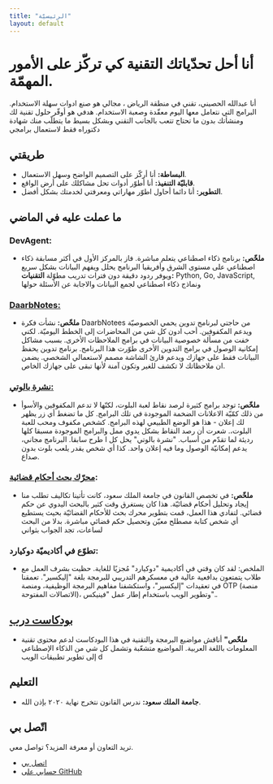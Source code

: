 ```yaml
---
title: "الرئيسيّة"
layout: default
---
```


# أنا أحل تحدّياتك التقنية كي تركّز على الأمور المهمّة.

أنا عبدالله الحصيني، تقني في منطقة الرياض ، مجالي هو صنع ادوات سهلة الاستخدام. البرامج التي نتعامل معها اليوم معقّدة وصعبة الاستخدام. هدفي هو أوفّر حلول تقنية لك ومنشأتك بدون ما تحتاج تتعب بالجانب التقني وبشكل بسيط ما يتطلّب منك شهادة دكتوراه فقط لاستعمال برامجي

## طريقتي

- **البساطة:** أنا أركّز على التصميم الواضح وسهل الاستعمال.
- **قابليّة التنفيذ:** أنا أطوّر أدوات تحل مشاكلك على أرض الواقع.
- **التطوير:** أنا دائما أحاول اطوّر مهاراتي ومعرفتي لخدمتك بشكل أفضل.

## ما عملت عليه في الماضي

### DevAgent:

- **ملخّص:** برنامج ذكاء اصطناعي يتعلم مباشرة. فاز بالمركز الأول في أكثر مسابقة ذكاء اصطناعي على مستوى الشرق وأفريقيا البرنامج يحلل ويفهم البيانات بشكل سريع ويوفر ردود دقيقة دون فترات تدريب مطوّلة
  **التقنيات:** Python, Go, JavaScript, ونماذج ذكاء اصطناعي لجمع البيانات والاجابة عن الأسئلة حولها

### [DaarbNotes:](https://github.com/a-alhusaini/daarbnotes)

- **ملخّص:** نشأت فكرة DaarbNotees من حاجتي لبرنامج تدوين يحمي الخصوصيّة ويدعم المكفوفين. أحب ادون كل شي من المحاضرات إلى الخطط اليوميّة. لكني خفت من مسألة خصوصية البيانات في برامج الملاحظات الأخرى. بسبب مشاكل إمكانية الوصول في برامج التدوين الأخرى طوّرت هذا البرنامج. برنامج تدوين يحفظ البيانات فقط على جهازك ويدعم قارئ الشاشة مصمم لاستعمالي الشخصي. يضمن ان ملاحظاتك لا تكشف للغير وتكون آمنة لأنها تبقى على جهازك الخاص.

### [نشرة بالوتي:](https://apps.apple.com/sa/app/%D9%86%D8%B4%D8%B1%D8%A9-%D8%A8%D8%A7%D9%84%D9%88%D8%AA%D9%8A-%D8%A8%D8%AF%D9%88%D9%86-%D8%A7%D8%B9%D9%84%D8%A7%D9%86%D8%A7%D8%AA/id6738954581)

- **ملخّص:** توجد برامج كثيرة لرصد نقاط لعبة البلوت، لكنّها لا تدعم المكفوفين والأسوأ من ذلك كمّيّة الاعلانات الضخمة الموجودة في تلك البرامج. كل ما تضغط أي زر يظهر لك إعلان - هذا هو الوضع الطبيعي لهذه البرامج. كشخص مكفوف ومحب للعبة البلوت،. شعرت أن رصد النقاط بشكل يدوي ممل والبرامج الموجودة مسبقا كلها رديئة لما تقدّم من أسباب. "نشرة بالوتي" يحل كل ا طرح سابقا. البرنامج مجاني، يدعم إمكانيّة الوصول وما فيه إعلان واحد. كذا أي شخص يقدر يلعب بلوت بدون صداع.

### [محرّك بحث أحكام قضائية](http://case-law.fly.dev):

- **ملخّص:** في تخصص القانون في جامعة الملك سعود، كانت تأتينا تكاليف تطلب منا إيجاد وتحليل أحكام قضائيّة. هذا كان يستغرق وقت كثير بالبحث اليدوي عن حكم قضائي. لتفادي هذا العمل، قمت بتطوير محرك بحث للأحكام القضائيّة بحيث يستطيع أي شخص كتابة مصطلح معيّن وتحصيل حكم قضائي مباشرة. بدلا من البحث لساعات، تجد الجواب بثواني

### تطوّع في أكاديميّة دوكيارد:

- الملخص: لقد كان وقتي في أكاديمية "دوكيارد" مُجزيًا للغاية. حظيت بشرف العمل مع طلاب يتمتعون بدافعية عالية في معسكرهم التدريبي للبرمجة بلغة "إليكسير". تعمقنا في تعقيدات "إليكسير"، واستكشفنا مفاهيم البرمجة الوظيفية، ومنصة OTP (منصة الاتصالات المفتوحة)، وتطوير الويب باستخدام إطار عمل "فينيكس"..

## [بودكاست درب](http://podcast.daarb.dev)

- **ملخّص"** أناقش مواضيع البرمجة والتقنية في هذا البودكاست لدعم محتوى تقنية المعلومات باللغة العربية. المواضيع متشعّبة وتشمل كل شي من الذكاء الإصطناعي إلى تطوير تطبيقات الويب
  d

## التعليم

- **جامعة الملك سعود:** ندرس القانون نتخرج نهاية ٢٠٢٠ بإذن الله.

## اتّصل بي

تريد التعاون أو معرفة المزيد؟ تواصل معي.

- [اتصل بي](/contact)
- [حسابي على GitHub](https://github.com/a-alhusaini/)
